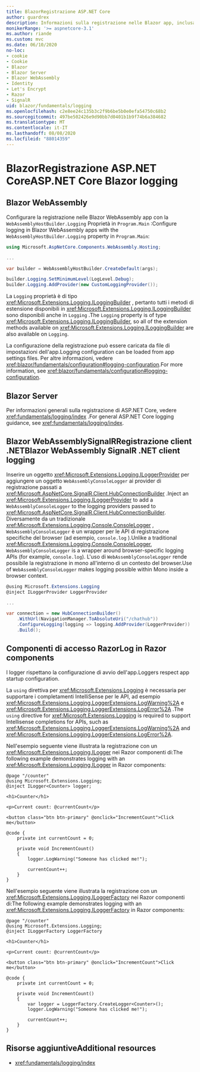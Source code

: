 ```yaml
---
title: BlazorRegistrazione ASP.NET Core
author: guardrex
description: Informazioni sulla registrazione nelle Blazor app, inclusa la configurazione a livello di log e su come scrivere messaggi di log dai Razor componenti.
monikerRange: '>= aspnetcore-3.1'
ms.author: riande
ms.custom: mvc
ms.date: 06/10/2020
no-loc:
- cookie
- Cookie
- Blazor
- Blazor Server
- Blazor WebAssembly
- Identity
- Let's Encrypt
- Razor
- SignalR
uid: blazor/fundamentals/logging
ms.openlocfilehash: c2e8ee24c135b3c2f9b6be5b0e0efa54750c68b2
ms.sourcegitcommit: 497be502426e9d90bb7d0401b1b9f74b6a384682
ms.translationtype: MT
ms.contentlocale: it-IT
ms.lasthandoff: 08/08/2020
ms.locfileid: "88014359"
---
```

# <a name="aspnet-core-no-locblazor-logging"></a><span data-ttu-id="418ab-103">BlazorRegistrazione ASP.NET Core</span><span class="sxs-lookup"><span data-stu-id="418ab-103">ASP.NET Core Blazor logging</span></span>

## Blazor WebAssembly

<span data-ttu-id="418ab-104">Configurare la registrazione nelle Blazor WebAssembly app con la `WebAssemblyHostBuilder.Logging` Proprietà in `Program.Main` :</span><span class="sxs-lookup"><span data-stu-id="418ab-104">Configure logging in Blazor WebAssembly apps with the `WebAssemblyHostBuilder.Logging` property in `Program.Main`:</span></span>

```csharp
using Microsoft.AspNetCore.Components.WebAssembly.Hosting;

...

var builder = WebAssemblyHostBuilder.CreateDefault(args);

builder.Logging.SetMinimumLevel(LogLevel.Debug);
builder.Logging.AddProvider(new CustomLoggingProvider());
```

<span data-ttu-id="418ab-105">La `Logging` proprietà è di tipo <xref:Microsoft.Extensions.Logging.ILoggingBuilder> , pertanto tutti i metodi di estensione disponibili in <xref:Microsoft.Extensions.Logging.ILoggingBuilder> sono disponibili anche in `Logging` .</span><span class="sxs-lookup"><span data-stu-id="418ab-105">The `Logging` property is of type <xref:Microsoft.Extensions.Logging.ILoggingBuilder>, so all of the extension methods available on <xref:Microsoft.Extensions.Logging.ILoggingBuilder> are also available on `Logging`.</span></span>

<span data-ttu-id="418ab-106">La configurazione della registrazione può essere caricata da file di impostazioni dell'app.</span><span class="sxs-lookup"><span data-stu-id="418ab-106">Logging configuration can be loaded from app settings files.</span></span> <span data-ttu-id="418ab-107">Per altre informazioni, vedere <xref:blazor/fundamentals/configuration#logging-configuration>.</span><span class="sxs-lookup"><span data-stu-id="418ab-107">For more information, see <xref:blazor/fundamentals/configuration#logging-configuration>.</span></span>

## Blazor Server

<span data-ttu-id="418ab-108">Per informazioni generali sulla registrazione di ASP.NET Core, vedere <xref:fundamentals/logging/index> .</span><span class="sxs-lookup"><span data-stu-id="418ab-108">For general ASP.NET Core logging guidance, see <xref:fundamentals/logging/index>.</span></span>

## <a name="no-locblazor-webassembly-no-locsignalr-net-client-logging"></a><span data-ttu-id="418ab-109">Blazor WebAssemblySignalRRegistrazione client .NET</span><span class="sxs-lookup"><span data-stu-id="418ab-109">Blazor WebAssembly SignalR .NET client logging</span></span>

<span data-ttu-id="418ab-110">Inserire un oggetto <xref:Microsoft.Extensions.Logging.ILoggerProvider> per aggiungere un oggetto `WebAssemblyConsoleLogger` ai provider di registrazione passati a <xref:Microsoft.AspNetCore.SignalR.Client.HubConnectionBuilder> .</span><span class="sxs-lookup"><span data-stu-id="418ab-110">Inject an <xref:Microsoft.Extensions.Logging.ILoggerProvider> to add a `WebAssemblyConsoleLogger` to the logging providers passed to <xref:Microsoft.AspNetCore.SignalR.Client.HubConnectionBuilder>.</span></span> <span data-ttu-id="418ab-111">Diversamente da un tradizionale <xref:Microsoft.Extensions.Logging.Console.ConsoleLogger> , `WebAssemblyConsoleLogger` è un wrapper per le API di registrazione specifiche del browser (ad esempio, `console.log` ).</span><span class="sxs-lookup"><span data-stu-id="418ab-111">Unlike a traditional <xref:Microsoft.Extensions.Logging.Console.ConsoleLogger>, `WebAssemblyConsoleLogger` is a wrapper around browser-specific logging APIs (for example, `console.log`).</span></span> <span data-ttu-id="418ab-112">L'uso di `WebAssemblyConsoleLogger` rende possibile la registrazione in mono all'interno di un contesto del browser.</span><span class="sxs-lookup"><span data-stu-id="418ab-112">Use of `WebAssemblyConsoleLogger` makes logging possible within Mono inside a browser context.</span></span>

```csharp
@using Microsoft.Extensions.Logging
@inject ILoggerProvider LoggerProvider

...

var connection = new HubConnectionBuilder()
    .WithUrl(NavigationManager.ToAbsoluteUri("/chathub"))
    .ConfigureLogging(logging => logging.AddProvider(LoggerProvider))
    .Build();
```

## <a name="log-in-no-locrazor-components"></a><span data-ttu-id="418ab-113">Componenti di accesso Razor</span><span class="sxs-lookup"><span data-stu-id="418ab-113">Log in Razor components</span></span>

<span data-ttu-id="418ab-114">I logger rispettano la configurazione di avvio dell'app.</span><span class="sxs-lookup"><span data-stu-id="418ab-114">Loggers respect app startup configuration.</span></span>

<span data-ttu-id="418ab-115">La `using` direttiva per <xref:Microsoft.Extensions.Logging> è necessaria per supportare i completamenti IntelliSense per le API, ad esempio <xref:Microsoft.Extensions.Logging.LoggerExtensions.LogWarning%2A> e <xref:Microsoft.Extensions.Logging.LoggerExtensions.LogError%2A> .</span><span class="sxs-lookup"><span data-stu-id="418ab-115">The `using` directive for <xref:Microsoft.Extensions.Logging> is required to support Intellisense completions for APIs, such as <xref:Microsoft.Extensions.Logging.LoggerExtensions.LogWarning%2A> and <xref:Microsoft.Extensions.Logging.LoggerExtensions.LogError%2A>.</span></span>

<span data-ttu-id="418ab-116">Nell'esempio seguente viene illustrata la registrazione con un <xref:Microsoft.Extensions.Logging.ILogger> nei Razor componenti di:</span><span class="sxs-lookup"><span data-stu-id="418ab-116">The following example demonstrates logging with an <xref:Microsoft.Extensions.Logging.ILogger> in Razor components:</span></span>

```razor
@page "/counter"
@using Microsoft.Extensions.Logging;
@inject ILogger<Counter> logger;

<h1>Counter</h1>

<p>Current count: @currentCount</p>

<button class="btn btn-primary" @onclick="IncrementCount">Click me</button>

@code {
    private int currentCount = 0;

    private void IncrementCount()
    {
        logger.LogWarning("Someone has clicked me!");

        currentCount++;
    }
}
```

<span data-ttu-id="418ab-117">Nell'esempio seguente viene illustrata la registrazione con un <xref:Microsoft.Extensions.Logging.ILoggerFactory> nei Razor componenti di:</span><span class="sxs-lookup"><span data-stu-id="418ab-117">The following example demonstrates logging with an <xref:Microsoft.Extensions.Logging.ILoggerFactory> in Razor components:</span></span>

```razor
@page "/counter"
@using Microsoft.Extensions.Logging;
@inject ILoggerFactory LoggerFactory

<h1>Counter</h1>

<p>Current count: @currentCount</p>

<button class="btn btn-primary" @onclick="IncrementCount">Click me</button>

@code {
    private int currentCount = 0;

    private void IncrementCount()
    {
        var logger = LoggerFactory.CreateLogger<Counter>();
        logger.LogWarning("Someone has clicked me!");

        currentCount++;
    }
}
```

## <a name="additional-resources"></a><span data-ttu-id="418ab-118">Risorse aggiuntive</span><span class="sxs-lookup"><span data-stu-id="418ab-118">Additional resources</span></span>

* <xref:fundamentals/logging/index>
